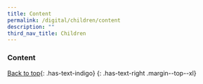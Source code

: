 ```yaml
---
title: Content
permalink: /digital/children/content
description: ""
third_nav_title: Children
---
```

### **Content**




[Back to top](#main-content){: .has-text-indigo}
{: .has-text-right .margin--top--xl}